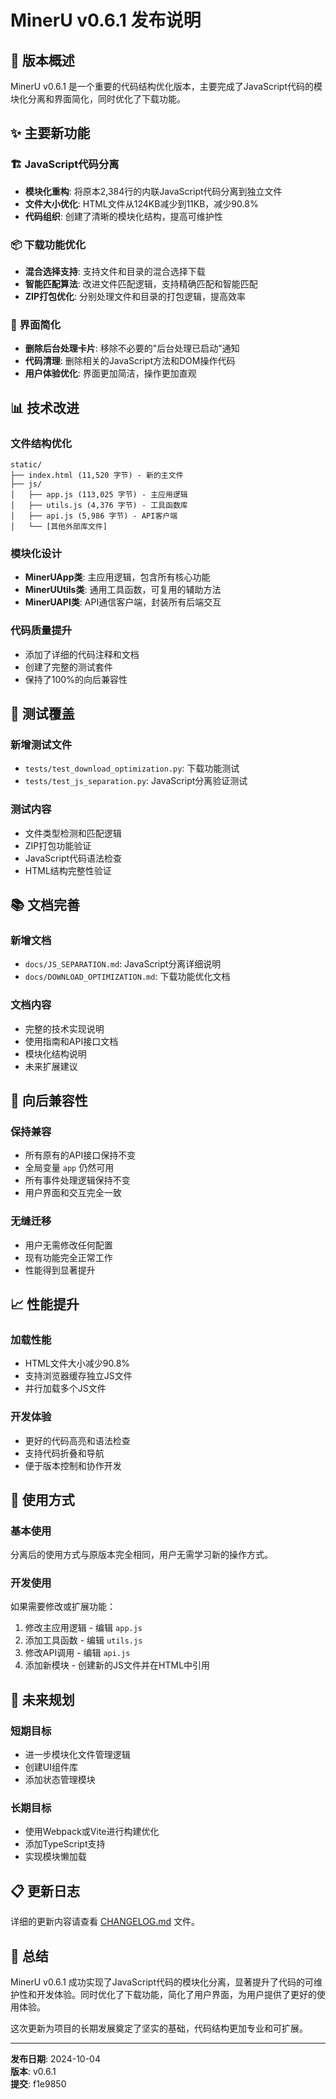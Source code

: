 # MinerU v0.6.1 发布说明

## 🎉 版本概述

MinerU v0.6.1 是一个重要的代码结构优化版本，主要完成了JavaScript代码的模块化分离和界面简化，同时优化了下载功能。

## ✨ 主要新功能

### 🏗️ JavaScript代码分离
- **模块化重构**: 将原本2,384行的内联JavaScript代码分离到独立文件
- **文件大小优化**: HTML文件从124KB减少到11KB，减少90.8%
- **代码组织**: 创建了清晰的模块化结构，提高可维护性

### 📦 下载功能优化
- **混合选择支持**: 支持文件和目录的混合选择下载
- **智能匹配算法**: 改进文件匹配逻辑，支持精确匹配和智能匹配
- **ZIP打包优化**: 分别处理文件和目录的打包逻辑，提高效率

### 🎨 界面简化
- **删除后台处理卡片**: 移除不必要的"后台处理已启动"通知
- **代码清理**: 删除相关的JavaScript方法和DOM操作代码
- **用户体验优化**: 界面更加简洁，操作更加直观

## 📊 技术改进

### 文件结构优化
```
static/
├── index.html (11,520 字节) - 新的主文件
├── js/
│   ├── app.js (113,025 字节) - 主应用逻辑
│   ├── utils.js (4,376 字节) - 工具函数库
│   ├── api.js (5,986 字节) - API客户端
│   └── [其他外部库文件]
```

### 模块化设计
- **MinerUApp类**: 主应用逻辑，包含所有核心功能
- **MinerUUtils类**: 通用工具函数，可复用的辅助方法
- **MinerUAPI类**: API通信客户端，封装所有后端交互

### 代码质量提升
- 添加了详细的代码注释和文档
- 创建了完整的测试套件
- 保持了100%的向后兼容性

## 🧪 测试覆盖

### 新增测试文件
- `tests/test_download_optimization.py`: 下载功能测试
- `tests/test_js_separation.py`: JavaScript分离验证测试

### 测试内容
- 文件类型检测和匹配逻辑
- ZIP打包功能验证
- JavaScript代码语法检查
- HTML结构完整性验证

## 📚 文档完善

### 新增文档
- `docs/JS_SEPARATION.md`: JavaScript分离详细说明
- `docs/DOWNLOAD_OPTIMIZATION.md`: 下载功能优化文档

### 文档内容
- 完整的技术实现说明
- 使用指南和API接口文档
- 模块化结构说明
- 未来扩展建议

## 🔧 向后兼容性

### 保持兼容
- 所有原有的API接口保持不变
- 全局变量 `app` 仍然可用
- 所有事件处理逻辑保持不变
- 用户界面和交互完全一致

### 无缝迁移
- 用户无需修改任何配置
- 现有功能完全正常工作
- 性能得到显著提升

## 📈 性能提升

### 加载性能
- HTML文件大小减少90.8%
- 支持浏览器缓存独立JS文件
- 并行加载多个JS文件

### 开发体验
- 更好的代码高亮和语法检查
- 支持代码折叠和导航
- 便于版本控制和协作开发

## 🚀 使用方式

### 基本使用
分离后的使用方式与原版本完全相同，用户无需学习新的操作方式。

### 开发使用
如果需要修改或扩展功能：
1. 修改主应用逻辑 - 编辑 `app.js`
2. 添加工具函数 - 编辑 `utils.js`
3. 修改API调用 - 编辑 `api.js`
4. 添加新模块 - 创建新的JS文件并在HTML中引用

## 🔮 未来规划

### 短期目标
- 进一步模块化文件管理逻辑
- 创建UI组件库
- 添加状态管理模块

### 长期目标
- 使用Webpack或Vite进行构建优化
- 添加TypeScript支持
- 实现模块懒加载

## 📋 更新日志

详细的更新内容请查看 [CHANGELOG.md](CHANGELOG.md) 文件。

## 🎯 总结

MinerU v0.6.1 成功实现了JavaScript代码的模块化分离，显著提升了代码的可维护性和开发体验。同时优化了下载功能，简化了用户界面，为用户提供了更好的使用体验。

这次更新为项目的长期发展奠定了坚实的基础，代码结构更加专业和可扩展。

---

**发布日期**: 2024-10-04  
**版本**: v0.6.1  
**提交**: f1e9850
